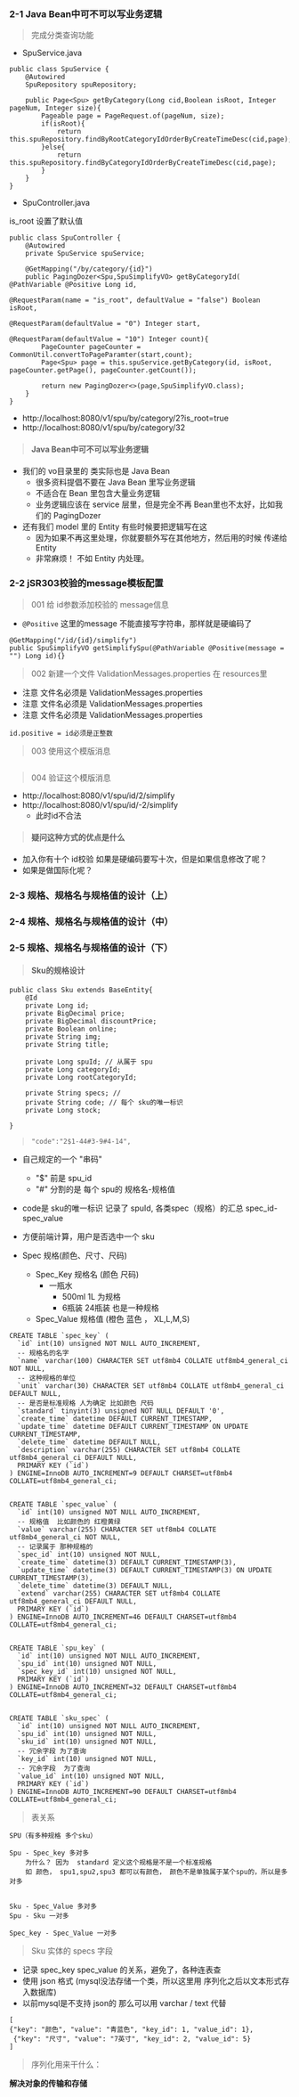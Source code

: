 ### 2-1 Java Bean中可不可以写业务逻辑

> 完成分类查询功能

- SpuService.java 

```
public class SpuService {
    @Autowired
    SpuRepository spuRepository;

    public Page<Spu> getByCategory(Long cid,Boolean isRoot, Integer pageNum, Integer size){
        Pageable page = PageRequest.of(pageNum, size);
        if(isRoot){
            return this.spuRepository.findByRootCategoryIdOrderByCreateTimeDesc(cid,page);
        }else{
            return this.spuRepository.findByCategoryIdOrderByCreateTimeDesc(cid,page);
        }
    }
}
```

- SpuController.java

is_root 设置了默认值

```
public class SpuController {
    @Autowired
    private SpuService spuService;

    @GetMapping("/by/category/{id}")
    public PagingDozer<Spu,SpuSimplifyVO> getByCategoryId( @PathVariable @Positive Long id,
                                                           @RequestParam(name = "is_root", defaultValue = "false") Boolean isRoot,
                                                           @RequestParam(defaultValue = "0") Integer start,
                                                           @RequestParam(defaultValue = "10") Integer count){
        PageCounter pageCounter = CommonUtil.convertToPageParamter(start,count);
        Page<Spu> page = this.spuService.getByCategory(id, isRoot, pageCounter.getPage(), pageCounter.getCount());

        return new PagingDozer<>(page,SpuSimplifyVO.class);
    }
}
```

- http://localhost:8080/v1/spu/by/category/2?is_root=true
- http://localhost:8080/v1/spu/by/category/32

> #### Java Bean中可不可以写业务逻辑

- 我们的 vo目录里的 类实际也是 Java Bean
    - 很多资料提倡不要在 Java Bean 里写业务逻辑
    - 不适合在 Bean 里包含大量业务逻辑
    - 业务逻辑应该在 service 层里，但是完全不再 Bean里也不太好，比如我们的 PagingDozer
- 还有我们 model 里的 Entity 有些时候要把逻辑写在这
    - 因为如果不再这里处理，你就要额外写在其他地方，然后用的时候 传递给 Entity
    - 非常麻烦！ 不如 Entity 内处理。

### 2-2 jSR303校验的message模板配置

> 001 给 id参数添加校验的 message信息

- `@Positive` 这里的message 不能直接写字符串，那样就是硬编码了

```
@GetMapping("/id/{id}/simplify")
public SpuSimplifyVO getSimplifySpu(@PathVariable @Positive(message = "") Long id){}
```

> 002 新建一个文件 ValidationMessages.properties 在 resources里

- 注意 文件名必须是 ValidationMessages.properties
- 注意 文件名必须是 ValidationMessages.properties 
- 注意 文件名必须是 ValidationMessages.properties  

```
id.positive = id必须是正整数
```

> 003 使用这个模版消息

```

```

> 004 验证这个模版消息

- http://localhost:8080/v1/spu/id/2/simplify
- http://localhost:8080/v1/spu/id/-2/simplify  
    - 此时id不合法
    
> #### 疑问这种方式的优点是什么

- 加入你有十个 id校验 如果是硬编码要写十次，但是如果信息修改了呢？
- 如果是做国际化呢？


### 2-3 规格、规格名与规格值的设计（上）
### 2-4 规格、规格名与规格值的设计（中）
### 2-5 规格、规格名与规格值的设计（下）

> #### Sku的规格设计

```
public class Sku extends BaseEntity{
    @Id
    private Long id;
    private BigDecimal price;
    private BigDecimal discountPrice;
    private Boolean online;
    private String img;
    private String title;

    private Long spuId; // 从属于 spu
    private Long categoryId;
    private Long rootCategoryId;

    private String specs; // 
    private String code; // 每个 sku的唯一标识 
    private Long stock;

}
```

> `"code":"2$1-44#3-9#4-14",` 

- 自己规定的一个 "串码"
    - "$" 前是 spu_id
    - "#" 分割的是  每个 spu的 规格名-规格值 
- code是 sku的唯一标识 记录了 spuId, 各类spec（规格）的汇总 spec_id-spec_value
- 方便前端计算，用户是否选中一个 sku

- Spec 规格(颜色、尺寸、尺码)
    - Spec_Key 规格名 (颜色 尺码)
        - 一瓶水 
            - 500ml 1L 为规格
            - 6瓶装  24瓶装 也是一种规格
    - Spec_Value 规格值 (橙色 蓝色 ， XL,L,M,S)
    
```
CREATE TABLE `spec_key` (
  `id` int(10) unsigned NOT NULL AUTO_INCREMENT,
  -- 规格名的名字
  `name` varchar(100) CHARACTER SET utf8mb4 COLLATE utf8mb4_general_ci NOT NULL,
  -- 这种规格的单位
  `unit` varchar(30) CHARACTER SET utf8mb4 COLLATE utf8mb4_general_ci DEFAULT NULL,
  -- 是否是标准规格 人为确定 比如颜色 尺码
  `standard` tinyint(3) unsigned NOT NULL DEFAULT '0',
  `create_time` datetime DEFAULT CURRENT_TIMESTAMP,
  `update_time` datetime DEFAULT CURRENT_TIMESTAMP ON UPDATE CURRENT_TIMESTAMP,
  `delete_time` datetime DEFAULT NULL,
  `description` varchar(255) CHARACTER SET utf8mb4 COLLATE utf8mb4_general_ci DEFAULT NULL,
  PRIMARY KEY (`id`)
) ENGINE=InnoDB AUTO_INCREMENT=9 DEFAULT CHARSET=utf8mb4 COLLATE=utf8mb4_general_ci;


CREATE TABLE `spec_value` (
  `id` int(10) unsigned NOT NULL AUTO_INCREMENT,
  -- 规格值  比如颜色的 红橙黄绿
  `value` varchar(255) CHARACTER SET utf8mb4 COLLATE utf8mb4_general_ci NOT NULL,
  -- 记录属于 那种规格的
  `spec_id` int(10) unsigned NOT NULL,
  `create_time` datetime(3) DEFAULT CURRENT_TIMESTAMP(3),
  `update_time` datetime(3) DEFAULT CURRENT_TIMESTAMP(3) ON UPDATE CURRENT_TIMESTAMP(3),
  `delete_time` datetime(3) DEFAULT NULL,
  `extend` varchar(255) CHARACTER SET utf8mb4 COLLATE utf8mb4_general_ci DEFAULT NULL,
  PRIMARY KEY (`id`)
) ENGINE=InnoDB AUTO_INCREMENT=46 DEFAULT CHARSET=utf8mb4 COLLATE=utf8mb4_general_ci;


CREATE TABLE `spu_key` (
  `id` int(10) unsigned NOT NULL AUTO_INCREMENT,
  `spu_id` int(10) unsigned NOT NULL,
  `spec_key_id` int(10) unsigned NOT NULL,
  PRIMARY KEY (`id`)
) ENGINE=InnoDB AUTO_INCREMENT=32 DEFAULT CHARSET=utf8mb4 COLLATE=utf8mb4_general_ci;


CREATE TABLE `sku_spec` (
  `id` int(10) unsigned NOT NULL AUTO_INCREMENT,
  `spu_id` int(10) unsigned NOT NULL,
  `sku_id` int(10) unsigned NOT NULL,
  -- 冗余字段 为了查询
  `key_id` int(10) unsigned NOT NULL,
  -- 冗余字段  为了查询
  `value_id` int(10) unsigned NOT NULL,
  PRIMARY KEY (`id`)
) ENGINE=InnoDB AUTO_INCREMENT=90 DEFAULT CHARSET=utf8mb4 COLLATE=utf8mb4_general_ci;

```

> 表关系

```
SPU（有多种规格 多个sku）

Spu - Spec_key 多对多
    为什么？ 因为  standard 定义这个规格是不是一个标准规格 
    如 颜色， spu1,spu2,spu3 都可以有颜色， 颜色不是单独属于某个spu的，所以是多对多 
    
    
Sku - Spec_Value 多对多
Spu - Sku 一对多

Spec_key - Spec_Value 一对多
```

> Sku 实体的 specs 字段

- 记录 spec_key spec_value 的关系，避免了，各种连表查
- 使用 json 格式 (mysql没法存储一个类，所以这里用 序列化之后以文本形式存入数据库)
- 以前mysql是不支持 json的 那么可以用 varchar / text 代替

```
[
{"key": "颜色", "value": "青蓝色", "key_id": 1, "value_id": 1},
 {"key": "尺寸", "value": "7英寸", "key_id": 2, "value_id": 5}
]
```

> 序列化用来干什么： 

**解决对象的传输和存储**

